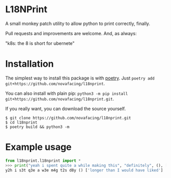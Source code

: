 # L18NPrint

A small monkey patch utility to allow python to print correctly, finally.

Pull requests and improvements are welcome. And, as always:

"k8s: the 8 is short for ubernete"

# Installation

The simplest way to install this package is with [poetry](https://python-poetry.org/). Just `poetry add git+https://github.com/novafacing/l18nprint`.

You can also install with plain pip: `python3 -m pip install git+https://github.com/novafacing/l18nprint.git`.

If you really want, you can download the source yourself.

```
$ git clone https://github.com/novafacing/l18nprint.git
$ cd l18nprint
$ poetry build && python3 -m
```

# Example usage

```python
from l18nprint.l18nprint import *
>>> print("yeah i spent quite a while making this", "definitely", (), ["longer than I would have liked"])
y2h i s3t q3e a w3e m4g t2s d8y () ['longer than I would have liked']
```
